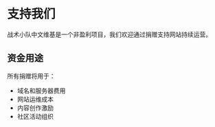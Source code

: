# 支持我们

战术小队中文维基是一个非盈利项目，我们欢迎通过捐赠支持网站持续运营。

## 资金用途

所有捐赠将用于：
- 域名和服务器费用
- 网站运维成本
- 内容创作激励
- 社区活动组织
